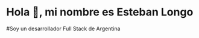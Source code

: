 # Hola 👋, mi nombre es Esteban Longo

#Soy un desarrollador Full Stack de Argentina
<!--
**EstebanLongo/EstebanLongo** is a ✨ _special_ ✨ repository because its `README.md` (this file) appears on your GitHub profile.

Como desarrollador Full Stack tengo experiencia en el uso de JavaScript, Nodejs, React & Redux, PostgreSQL, Express, HTML y CSS. Me estoy enfocando en reunir experiencia y conocimiento en el desarrollo Front-end.
Me considero un profesional orientado a la resolución de problemas y al cliente.


Here are some ideas to get you started:

- 🔭 I’m currently working on ...
- 🌱 I’m currently learning ...
- 👯 I’m looking to collaborate on ...
- 🤔 I’m looking for help with ...
- 💬 Ask me about ...
- 📫 How to reach me: ...
- 😄 Pronouns: ...
- ⚡ Fun fact: ...
-->
